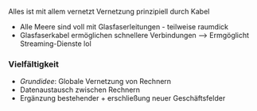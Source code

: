 Alles ist mit allem vernetzt
Vernetzung prinzipiell durch Kabel
- Alle Meere sind voll mit Glasfaserleitungen - teilweise raumdick
- Glasfaserkabel ermöglichen schnellere Verbindungen --> Ermgöglicht Streaming-Dienste lol

### Vielfältigkeit
- _Grundidee_: Globale Vernetzung von Rechnern
- Datenaustausch zwischen Rechnern
- Ergänzung bestehender + erschließung neuer Geschäftsfelder